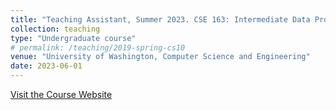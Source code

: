 ```yaml
---
title: "Teaching Assistant, Summer 2023. CSE 163: Intermediate Data Programming"
collection: teaching
type: "Undergraduate course"
# permalink: /teaching/2019-spring-cs10
venue: "University of Washington, Computer Science and Engineering"
date: 2023-06-01
---
```


[Visit the Course Website](https://courses.cs.washington.edu/courses/cse163/23su/)
